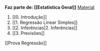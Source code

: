 **Faz parte de: [[Estatística Geral]]**
[Material](https://www.est.ufmg.br/~fndemarqui/bookReg/index.html)
1. [[0. Introdução]]
2. [[1. Regressão Linear Simples]]
3. [[2. Inferências|2. Inferências]]
4. [[3. Previsões]]

[[Prova Regressão]]
